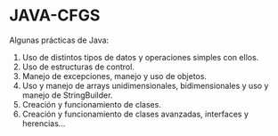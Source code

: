 # JAVA-CFGS
 Algunas prácticas de Java:
 1. Uso de distintos tipos de datos y operaciones simples con ellos.
 2. Uso de estructuras de control.
 3. Manejo de excepciones, manejo y uso de objetos.
 4. Uso y manejo de arrays unidimensionales, bidimensionales y uso y manejo de StringBuilder.
 5. Creación y funcionamiento de clases.
 6. Creación y funcionamiento de clases avanzadas, interfaces y herencias...
